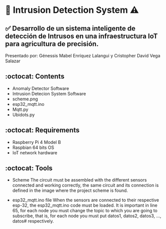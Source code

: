 # :wave: Intrusion Detection System ⚠

## ✅ Desarrollo de un sistema inteligente de detección de Intrusos en una infraestructura IoT para agricultura de precisión.

Presentado por:
Génessis Mabel Enríquez Lalangui y Cristopher David Vega Salazar

## :octocat: Contents
- Anomaly Detector Software
- Intrusion Detecion System Software
- scheme.png
- esp32_mqtt.ino
- Mqtt.py
- Ubidots.py

## :octocat: Requirements
- Raspberry Pi 4 Model B
- Raspbian 64 bits OS
- IoT network hardware

## :octocat: Tools
- Scheme
The circuit must be assembled with the different sensors connected and working correctly, the same circuit and its connection is defined in the image where the project scheme is found.

- esp32_mqtt.ino file
When the sensors are connected to their respective esp-32, the esp32_mqtt.ino code must be loaded. It is important in line 65, for each node you must change the topic to which you are going to subscribe, that is, for each node you must put datos1, datos2, datos3, ..., datos# respectively.

